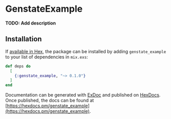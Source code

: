 # GenstateExample

**TODO: Add description**

## Installation

If [available in Hex](https://hex.pm/docs/publish), the package can be installed
by adding `genstate_example` to your list of dependencies in `mix.exs`:

```elixir
def deps do
  [
    {:genstate_example, "~> 0.1.0"}
  ]
end
```

Documentation can be generated with [ExDoc](https://github.com/elixir-lang/ex_doc)
and published on [HexDocs](https://hexdocs.pm). Once published, the docs can
be found at [https://hexdocs.pm/genstate_example](https://hexdocs.pm/genstate_example).

